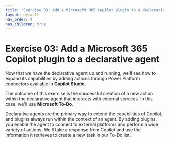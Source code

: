 ```yaml
---
title: 'Exercise 03: Add a Microsoft 365 Copilot plugin to a declarative agent'
layout: default
nav_order: 4
has_children: true
---
```


# Exercise 03: Add a Microsoft 365 Copilot plugin to a declarative agent

Now that we have the declarative agent up and running, we'll see how to expand its capabilities by adding actions through Power Platform connectors available in **Copilot Studio**. 

 
The outcome of this exercise is the successful creation of a new action within the declarative agent that interacts with external services. In this case, we'll use **Microsoft To-Do**. 

 
Declarative agents are the primary way to extend the capabilities of Copilot, and plugins always run within the context of an agent. By adding plugins, you enable the agent to connect to external platforms and perform a wide variety of actions. We'll take a response from Copilot and use the information it retrieves to create a new task in our To-Do list. 